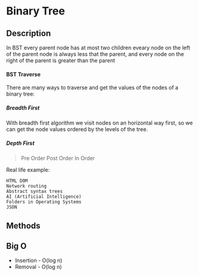 # Binary Tree

## Description

In BST every parent node has at most two children
eveary node on the left of the parent node is always less that the parent, and every node on the right of the parent is greater than the parent

#### BST Traverse
There are many ways to traverse and get the values of the nodes of a binary tree:

##### Breadth First
With breadth first algorithm we visit nodes on an horizontal way first, so we can get the node values ordered by the levels of the tree.

##### Depth First
> Pre Order
> Post Order
> In Order



Real life example:
```
HTML DOM
Network routing
Abstract syntax trees
AI (Artificial Intelligence)
Folders in Operating Systems
JSON
```

## Methods

## Big O

* Insertion - O(log n)
* Removal - O(log n)